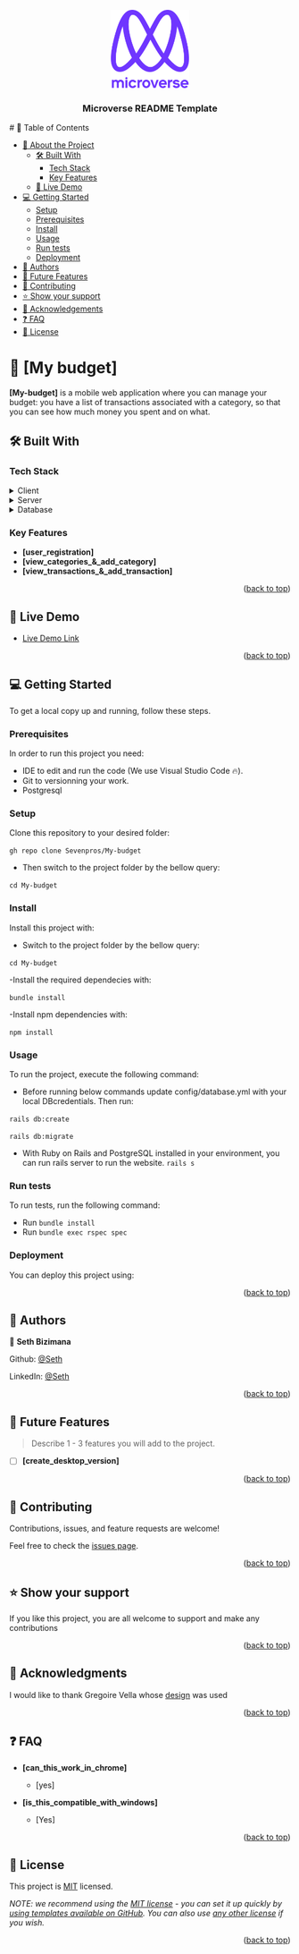 <a name="My-budget"></a>

<div align="center">

  <img src="murple_logo.png" alt="logo" width="140"  height="auto" />
  <br/>

  <h3><b>Microverse README Template</b></h3>

</div>
# 📗 Table of Contents

- [📖 About the Project](#about-project)
  - [🛠 Built With](#built-with)
    - [Tech Stack](#tech-stack)
    - [Key Features](#key-features)
  - [🚀 Live Demo](#live-demo)
- [💻 Getting Started](#getting-started)
  - [Setup](#setup)
  - [Prerequisites](#prerequisites)
  - [Install](#install)
  - [Usage](#usage)
  - [Run tests](#run-tests)
  - [Deployment](#triangular_flag_on_post-deployment)
- [👥 Authors](#authors)
- [🔭 Future Features](#future-features)
- [🤝 Contributing](#contributing)
- [⭐️ Show your support](#support)
- [🙏 Acknowledgements](#acknowledgements)
- [❓ FAQ](#faq)
- [📝 License](#license)


# 📖 [My budget] <a name="about-project"></a>

**[My-budget]** is a mobile web application where you can manage your budget: you have a list of transactions associated with a category, so that you can see how much money you spent and on what.

## 🛠 Built With <a name="built-with"></a>

### Tech Stack <a name="tech-stack"></a>


<details>
  <summary>Client</summary>
  <ul>
    <li><a href="hhttps://rubyonrails.org/">Ruby on Rails</a></li>
  </ul>
</details>

<details>
  <summary>Server</summary>
  <ul>
    <li><a href="https://rubyonrails.org/">Ruby On Rails</a></li>
  </ul>
</details>

<details>
<summary>Database</summary>
  <ul>
    <li><a href="https://www.postgresql.org/">PostgreSQL</a></li>
  </ul>
</details>


### Key Features <a name="key-features"></a>


- **[user_registration]**
- **[view_categories_&_add_category]**
- **[view_transactions_&_add_transaction]**

<p align="right">(<a href="#readme-top">back to top</a>)</p>


## 🚀 Live Demo <a name="live-demo"></a>


- [Live Demo Link](https://www.loom.com/share/85daa87933f14b338f06c85aa9eb1e0c)

<p align="right">(<a href="#readme-top">back to top</a>)</p>


## 💻 Getting Started <a name="getting-started"></a>


To get a local copy up and running, follow these steps.

### Prerequisites

In order to run this project you need:
- IDE to edit and run the code (We use Visual Studio Code 🔥).
- Git to versionning your work.
- Postgresql

### Setup

Clone this repository to your desired folder:

`gh repo clone Sevenpros/My-budget`

- Then switch to the project folder by the bellow query:

`cd My-budget`


### Install

Install this project with:

- Switch to the project folder by the bellow query:

`cd My-budget`

-Install the required dependecies with:

`bundle install`

-Install npm dependencies with:

`npm install`

### Usage

To run the project, execute the following command:
- Before running below commands update config/database.yml with your local DBcredentials. Then run:

`rails db:create`

`rails db:migrate`

- With Ruby on Rails and PostgreSQL installed in your environment, you can run rails server to run the website.
`rails s`
### Run tests

To run tests, run the following command:
- Run `bundle install`
- Run `bundle exec rspec spec`
### Deployment

You can deploy this project using:


<p align="right">(<a href="#readme-top">back to top</a>)</p>


## 👥 Authors <a name="authors"></a>


👤 **Seth Bizimana**

Github: [@Seth](https://github.com/Sevenpros)

LinkedIn: [@Seth](https://www.linkedin.com/in/sethbizimana/)



<p align="right">(<a href="#readme-top">back to top</a>)</p>


## 🔭 Future Features <a name="future-features"></a>

> Describe 1 - 3 features you will add to the project.

- [ ] **[create_desktop_version]**

<p align="right">(<a href="#readme-top">back to top</a>)</p>


## 🤝 Contributing <a name="contributing"></a>

Contributions, issues, and feature requests are welcome!

Feel free to check the [issues page](../../issues/).

<p align="right">(<a href="#readme-top">back to top</a>)</p>


## ⭐️ Show your support <a name="support"></a>


If you like this project, you are all welcome to support and make any contributions

<p align="right">(<a href="#readme-top">back to top</a>)</p>


## 🙏 Acknowledgments <a name="acknowledgements"></a>


I would like to thank Gregoire Vella whose [design](https://www.behance.net/gallery/19759151/Snapscan-iOs-design-and-branding?tracking_source=) was used

<p align="right">(<a href="#readme-top">back to top</a>)</p>


## ❓ FAQ <a name="faq"></a>


- **[can_this_work_in_chrome]**

  - [yes]

- **[is_this_compatible_with_windows]**

  - [Yes]

<p align="right">(<a href="#readme-top">back to top</a>)</p>


## 📝 License <a name="license"></a>

This project is [MIT](./LICENSE) licensed.

_NOTE: we recommend using the [MIT license](https://choosealicense.com/licenses/mit/) - you can set it up quickly by [using templates available on GitHub](https://docs.github.com/en/communities/setting-up-your-project-for-healthy-contributions/adding-a-license-to-a-repository). You can also use [any other license](https://choosealicense.com/licenses/) if you wish._

<p align="right">(<a href="#readme-top">back to top</a>)</p>